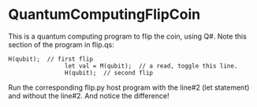 # QuantumComputingFlipCoin
This is a quantum computing program to flip the coin, using Q#.
Note this section of the program in flip.qs:


	H(qubit);  // first flip
                    let val = M(qubit);  // a read, toggle this line.
                    H(qubit);  // second flip



Run the corresponding flip.py host program with the line#2 (let statement) and without the line#2. And notice the difference!
